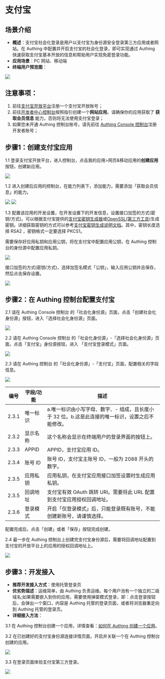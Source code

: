 # 支付宝

<LastUpdated/>

## 场景介绍

- **概述**：支付宝社会化登录是用户以支付宝为身份源安全登录第三方应用或者网站。在 Authing 中配置并开启支付宝的社会化登录，即可实现通过 Authing 快速获取支付宝基本开放的信息和帮助用户实现免密登录功能。
- **应用场景**：PC 网站、移动端
- **终端用户预览图**：

<img src='./images/11loginpage.png' >

## 注意事项：

1. 前往[支付宝开放平台](https://open.alipay.com/)注册一个支付宝开放账号；
2. 前往[开发者中心控制台](https://open.alipay.com/dev/workspace)按照指引创建一个**网站应用**。请确保你的应用获取了 **获取会员信息** 能力，否则将无法使用支付宝登录；
3. 如果您未开通 Authing 控制台账号，请先前往 [Authing Console 控制台](https://authing.cn/)注册开发者账号；

## 步骤1：创建支付宝应用

1.1 登录支付宝开放平台，进入控制台，点击我的应用>网页&移动应用的**创建应用**按钮，创建新应用。

<img src='./images/02createaliapp.png' >

1.2 进入创建后应用的控制台，在能力列表下，添加能力，需要添加「获取会员信息」的能力。

<img src='./images/03addaliability.png' >

<img src='./images/04getalibasicuser.png' >

1.3 配置该应用的开发设置，在开发设置下的开发信息，设置接口加签的方式(密钥/方式)。可以根据支付宝提供的[支付宝密钥生成器](https://docs.open.alipay.com/291/106097/)或[OpenSSL(第三方工具)](https://docs.open.alipay.com/291/106130)生成密钥。详细获取密钥的方式可以参考[支付宝密钥生成说明文档](https://opendocs.alipay.com/common/02khjo)。其中，密钥长度选择 RSA2 ，密钥格式一定要选择 PKCS1。

需要保存好应用私钥和应用公钥，将在支付宝中配置应用公钥，在 Authing 控制台的身份源中配置应用私钥。

<img src='./images/05gencode.png' >

接口加签的方式(密钥/方式)，选择加签名模式「公钥」，输入应用公钥并且保存，然后点击保存设置。

<img src='./images/051inputcode.png' >

## 步骤2：在 Authing 控制台配置支付宝

2.1 请在 Authing Console 控制台 的「社会化身份源」页面，点击「创建社会化身份源」按钮，进入「选择社会化身份源」页面。

<img src='./images/06addSocial.png' />

2.2 请在 Authing Console 控制台 的「社会化身份源」-「选择社会化身份源」页面，点击「支付宝」身份源按钮，进入 「支付宝登录模式」页面。

<img src='./images/07choicealipay.png' />

2.3 请在 Authing  控制台 的「社会化身份源」-「支付宝」页面，配置相关的字段信息。

<img src='./images/08inputconfig.png' />

| 编号  | 字段/功能 | 描述                                                         |
| ----- | --------- | ------------------------------------------------------------ |
| 2.3.1 | 唯一标识  | a.唯一标识由小写字母、数字、- 组成，且长度小于 32 位。b.这是此连接的唯一标识，设置之后不能修改。 |
| 2.3.2 | 显示名称  | 这个名称会显示在终端用户的登录界面的按钮上。                 |
| 2.3.3 | APPID     | APPID，支付宝应用 ID。                                       |
| 2.3.4 | 账号 ID   | 账号 ID，支付宝主账号 ID，一般为 2088 开头的数字。           |
| 2.3.5 | 应用私钥  | 应用私钥，在支付宝应用接口加签设置时生成应用私钥。           |
| 2.3.5 | 回调地址  | 支付宝有效 OAuth 跳转 URI。需要将此 URL 配置到支付宝应用授权回调地址。 |
| 2.3.6 | 登录模式  | 开启「仅登录模式」后，只能登录既有账号，不能创建新账号，请谨慎选择。 |

配置完成后，点击「创建」或者「保存」按钮完成创建。

2.4 最一步在 Authing 控制台上创建完支付宝身份源后，需要将回调地址配置到支付宝的开放平台上的应用的授权回调地址上。

<img src='./images/09addredircturl.png' />

## 步骤3：开发接入

- **推荐开发接入方式**：使用托管登录页
- **优劣势描述**：运维简单，由 Authing 负责运维。每个用户池有一个独立的二级域名;如果需要嵌入到你的应用，需要使用弹窗模式登录，即：点击登录按钮后，会弹出一个窗口，内容是 Authing 托管的登录页面，或者将浏览器重定向到 Authing 托管的登录页。
- **详细接入方法**：

3.1 在 Authing 控制台创建一个应用，详情查看：[如何在 Authing 创建一个应用](https://docs.authing.cn/v2/guides/app/create-app.html)。

3.2 在已创建好的支付宝身份源连接详情页面，开启并关联一个在 Authing 控制台创建的应用。

<img src='./images/10addapp.png' >

3.3 在登录页面体验支付宝第三方登录。

<img src='./images/11loginpage.png' >

